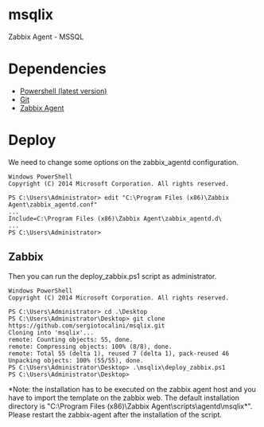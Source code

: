 # msqlix
Zabbix Agent - MSSQL

# Dependencies

* [Powershell (latest version)](https://docs.microsoft.com/en-us/powershell/scripting/setup/installing-windows-powershell)
* [Git](https://git-scm.com/download/win)
* [Zabbix Agent](http://www.suiviperf.com/zabbix/index.php)

# Deploy
We need to change some options on the zabbix_agentd configuration.
```
Windows PowerShell
Copyright (C) 2014 Microsoft Corporation. All rights reserved.
 
PS C:\Users\Administrator> edit "C:\Program Files (x86)\Zabbix Agent\zabbix_agentd.conf"
...
Include=C:\Program Files (x86)\Zabbix Agent\zabbix_agentd.d\
...
PS C:\Users\Administrator> 
```

## Zabbix
Then you can run the deploy_zabbix.ps1 script as administrator.
```
Windows PowerShell
Copyright (C) 2014 Microsoft Corporation. All rights reserved.
 
PS C:\Users\Administrator> cd .\Desktop
PS C:\Users\Administrator\Desktop> git clone https://github.com/sergiotocalini/msqlix.git
Cloning into 'msqlix'...
remote: Counting objects: 55, done.
remote: Compressing objects: 100% (8/8), done.
remote: Total 55 (delta 1), reused 7 (delta 1), pack-reused 46
Unpacking objects: 100% (55/55), done.
PS C:\Users\Administrator\Desktop> .\msqlix\deploy_zabbix.ps1
PS C:\Users\Administrator\Desktop>
``` 
*Note: the installation has to be executed on the zabbix agent host and you have to import the template on the zabbix web. The default installation directory is "C:\Program Files (x86)\Zabbix Agent\scripts\agentd\msqlix\*". Please restart the zabbix-agent after the installation of the script.

